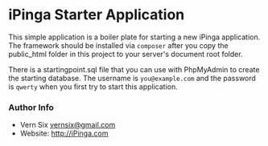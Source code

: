 # iPinga Starter Application #

This simple application is a boiler plate for starting a new iPinga application.  The framework should be installed
via `composer` after you copy the public_html folder in this project to your server's document root folder.

There is a startingpoint.sql file that you can use with PhpMyAdmin to create the starting database.  The username is
`you@example.com` and the password is `qwerty` when you first try to start this application.   

### Author Info ###

* Vern Six <vernsix@gmail.com>
* Website: http://iPinga.com
